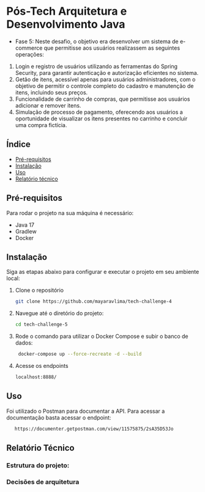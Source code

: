 # Pós-Tech Arquitetura e Desenvolvimento Java
- Fase 5: Neste desafio, o objetivo era desenvolver um sistema de e-commerce que permitisse aos usuários realizassem as seguintes operações:
1. Login e registro de usuários utilizando as ferramentas do Spring Security, para garantir autenticação e autorização eficientes no sistema.
2. Getão de itens, acessível apenas para usuários administradores, com o objetivo de permitir o controle completo do cadastro e manutenção de itens, incluindo seus preços.
3. Funcionalidade de carrinho de compras, que permitisse aos usuários adicionar e remover itens.
4. Simulação de processo de pagamento, oferecendo aos usuários a oportunidade de visualizar os itens presentes no carrinho e concluir uma compra fictícia.


## Índice

- [Pré-requisitos](#pré-requisitos)
- [Instalação](#instalação)
- [Uso](#uso)
- [Relatório técnico](#relatório-técnico)

## Pré-requisitos
Para rodar o projeto na sua máquina é necessário:
- Java 17
- Gradlew
- Docker

## Instalação
Siga as etapas abaixo para configurar e executar o projeto em seu ambiente local:
1. Clone o repositório
   ```sh
   git clone https://github.com/mayaravlima/tech-challenge-4
   ```  
2. Navegue até o diretório do projeto:
   ```sh
   cd tech-challenge-5
   ```
3. Rode o comando para utilizar o Docker Compose e subir o banco de dados:
   ```sh
    docker-compose up --force-recreate -d --build
    ```
4. Acesse os endpoints
   ```sh
   localhost:8888/
   ```
## Uso
Foi utilizado o Postman para documentar a API. Para acessar a documentação basta acessar o endpoint:

```sh
   https://documenter.getpostman.com/view/11575875/2sA35D53Jo 
```

## Relatório Técnico
### Estrutura do projeto:

### Decisões de arquitetura
